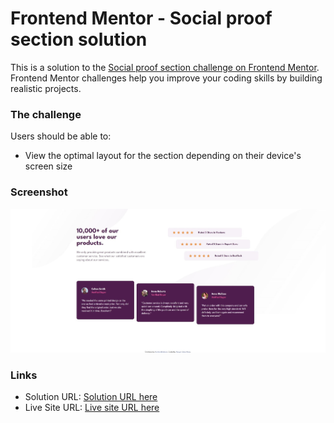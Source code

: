# Frontend Mentor - Social proof section solution

This is a solution to the [Social proof section challenge on Frontend Mentor](https://www.frontendmentor.io/challenges/social-proof-section-6e0qTv_bA). Frontend Mentor challenges help you improve your coding skills by building realistic projects.

### The challenge

Users should be able to:

- View the optimal layout for the section depending on their device's screen size

### Screenshot

![Screenshot for the Interactive rating component coding challenge](./images/social-proof-section.jpg)

### Links

- Solution URL: [Solution URL here](https://github.com/dangkhoa1195/social-proof-section)
- Live Site URL: [Live site URL here](https://dangkhoa1195.github.io/single-price-grid-component/)
